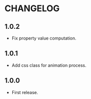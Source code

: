 # CHANGELOG

## 1.0.2

- Fix property value computation.

## 1.0.1

- Add css class for animation process.

## 1.0.0

- First release.
